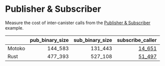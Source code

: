 # Publisher & Subscriber

Measure the cost of inter-canister calls from the [Publisher & Subscriber](https://github.com/dfinity/examples/tree/master/motoko/pub-sub) example.


| |pub_binary_size|sub_binary_size|subscribe_caller|subscribe_callee|publish_caller|publish_callee|
|--|--:|--:|--:|--:|--:|--:|
|Motoko|144_583|131_443|[14_651](mo_subscribe.svg)|[8_456](mo_pub_register.svg)|[10_539](mo_publish.svg)|[3_669](mo_sub_update.svg)|
|Rust|477_393|527_108|[51_497](rs_subscribe.svg)|[34_484](rs_pub_register.svg)|[74_218](rs_publish.svg)|[44_132](rs_sub_update.svg)|
